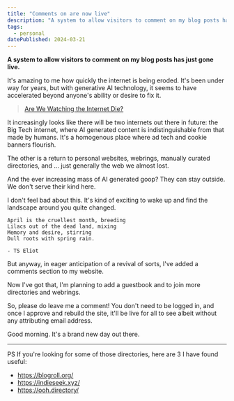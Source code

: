 ```yaml
---
title: "Comments on are now live"
description: "A system to allow visitors to comment on my blog posts has just gone live."
tags: 
  - personal
datePublished: 2024-03-21
---
```

**A system to allow visitors to comment on my blog posts has just gone live.**

It's amazing to me how quickly the internet is being eroded. It's been under way for years, but with generative AI technology, it seems to have accelerated beyond anyone's ability or desire to fix it.

> [Are We Watching the Internet Die?](https://www.wheresyoured.at/are-we-watching-the-internet-die/)

It increasingly looks like there will be two internets out there in future: the Big Tech internet, where AI generated content is indistinguishable from that made by humans. It's a homogenous place where ad tech and cookie banners flourish.

The other is a return to personal websites, webrings, manually curated directories, and ... just generally the web we almost lost.

And the ever increasing mass of AI generated goop? They can stay outside. We don't serve their kind here.

I don't feel bad about this. It's kind of exciting to wake up and find the landscape around you quite changed.


<div class="[&>pre]:!ml-0 [&>pre]:!mr-0 [&>pre]:!bg-transparent">


```plaintext
April is the cruellest month, breeding
Lilacs out of the dead land, mixing
Memory and desire, stirring
Dull roots with spring rain.

- TS Eliot
```

</div>

But anyway, in eager anticipation of a revival of sorts, I've added a comments section to my website.

Now I've got that, I'm planning to add a guestbook and to join more directories and webrings.

So, please do leave me a comment! You don't need to be logged in, and once I approve and rebuild the site, it'll be live for all to see albeit without any attributing email address.

Good morning. It's a brand new day out there.

---

PS If you're looking for some of those directories, here are 3 I have found useful:

- https://blogroll.org/
- https://indieseek.xyz/
- https://ooh.directory/